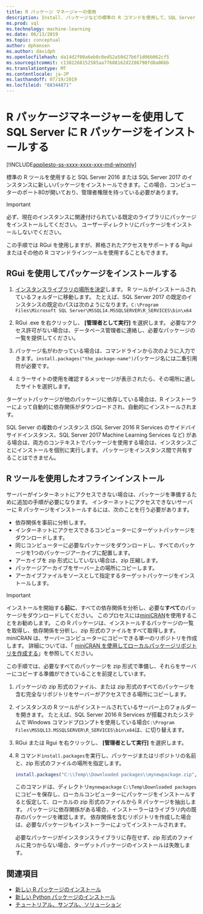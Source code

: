 ```yaml
---
title: R パッケージ マネージャーの使用
description: Install. パッケージなどの標準の R コマンドを使用して、SQL Server 2016 R Services または SQL Server 2017 Machine Learning Services (データベース内) に新しい R パッケージを追加します。
ms.prod: sql
ms.technology: machine-learning
ms.date: 06/13/2019
ms.topic: conceptual
author: dphansen
ms.author: davidph
ms.openlocfilehash: da14d2f00a6eb0c0ed52a50d27b6f1d06b062cf5
ms.sourcegitcommit: c1382268152585aa77688162d2286798fd8a06bb
ms.translationtype: MT
ms.contentlocale: ja-JP
ms.lasthandoff: 07/19/2019
ms.locfileid: "68344871"
---
```

# <a name="use-r-package-managers-to-install-r-packages-on-sql-server"></a>R パッケージマネージャーを使用して SQL Server に R パッケージをインストールする
[!INCLUDE[appliesto-ss-xxxx-xxxx-xxx-md-winonly](../../includes/appliesto-ss-xxxx-xxxx-xxx-md-winonly.md)]

標準の R ツールを使用すると SQL Server 2016 または SQL Server 2017 のインスタンスに新しいパッケージをインストールできます。この場合、コンピューターのポート80が開いており、管理者権限を持っている必要があります。

> [!IMPORTANT] 
> 必ず、現在のインスタンスに関連付けられている既定のライブラリにパッケージをインストールしてください。 ユーザーディレクトリにパッケージをインストールしないでください。

この手順では RGui を使用しますが、昇格されたアクセスをサポートする Rgui またはその他の R コマンドラインツールを使用することもできます。

## <a name="install-a-package-using-rgui"></a>RGui を使用してパッケージをインストールする

1. [インスタンスライブラリの場所を決定](../package-management/default-packages.md)します。 R ツールがインストールされているフォルダーに移動します。 たとえば、SQL Server 2017 の既定のインスタンスの既定のパスは次のようになります。`C:\Program Files\Microsoft SQL Server\MSSQL14.MSSQLSERVER\R_SERVICES\bin\x64`

1. RGui .exe を右クリックし、 **[管理者として実行]** を選択します。 必要なアクセス許可がない場合は、データベース管理者に連絡し、必要なパッケージの一覧を提供してください。

1. パッケージ名がわかっている場合は、コマンドラインから次のように入力できます。`install.packages("the_package-name")`パッケージ名には二重引用符が必要です。

1. ミラーサイトの使用を確認するメッセージが表示されたら、その場所に適したサイトを選択します。

ターゲットパッケージが他のパッケージに依存している場合は、R インストーラーによって自動的に依存関係がダウンロードされ、自動的にインストールされます。

SQL Server の複数のインスタンス (SQL Server 2016 R Services のサイドバイサイドインスタンス、SQL Server 2017 Machine Learning Services など) がある場合は、両方のコンテキストでパッケージを使用する場合は、インスタンスごとにインストールを個別に実行します。 パッケージをインスタンス間で共有することはできません。

## <a name = "bkmk_offlineInstall"></a>R ツールを使用したオフラインインストール

サーバーがインターネットにアクセスできない場合は、パッケージを準備するために追加の手順が必要になります。 インターネットにアクセスできないサーバーに R パッケージをインストールするには、次のことを行う必要があります。

+ 依存関係を事前に分析します。
+ インターネットにアクセスできるコンピューターにターゲットパッケージをダウンロードします。
+ 同じコンピューターに必要なパッケージをダウンロードし、すべてのパッケージを1つのパッケージアーカイブに配置します。
+ アーカイブを zip 形式にしていない場合は、zip 圧縮します。
+ パッケージアーカイブをサーバー上の場所にコピーします。
+ アーカイブファイルをソースとして指定するターゲットパッケージをインストールします。

> [!IMPORTANT] 
>  インストールを開始する**前に**、すべての依存関係を分析し、必要な**すべて**のパッケージをダウンロードしてください。 このプロセスには[miniCRAN](https://mran.microsoft.com/package/miniCRAN)を使用することをお勧めします。 この R パッケージは、インストールするパッケージの一覧を取得し、依存関係を分析し、zip 形式のファイルをすべて取得します。 miniCRAN は、サーバーコンピューターにコピーできる単一のリポジトリを作成します。 詳細については、「 [miniCRAN を使用してローカルパッケージリポジトリを作成する](create-a-local-package-repository-using-minicran.md)」を参照してください。

この手順では、必要なすべてのパッケージを zip 形式で準備し、それらをサーバーにコピーする準備ができていることを前提としています。

1. パッケージの zip 形式のファイル、または zip 形式のすべてのパッケージを含む完全なリポジトリをサーバーがアクセスできる場所にコピーします。

2. インスタンスの R ツールがインストールされているサーバー上のフォルダーを開きます。 たとえば、SQL Server 2016 R Services が搭載されたシステムで Windows コマンドプロンプトを使用している場合`C:\Program Files\MSSQL13.MSSQLSERVER\R_SERVICES\bin\x64`は、に切り替えます。

3. RGui または Rgui を右クリックし、 **[管理者として実行]** を選択します。

4. R コマンド`install.packages`を実行し、パッケージまたはリポジトリの名前と、zip 形式のファイルの場所を指定します。

    ```R
    install.packages("C:\\Temp\\Downloaded packages\\mynewpackage.zip", repos=NULL)
    ```

    このコマンドは、ディレクトリ`mynewpackage` `C:\Temp\Downloaded packages`にコピーを保存し、ローカルコンピューターにパッケージをインストールすると仮定して、ローカルの zip 形式のファイルから R パッケージを抽出します。 パッケージに依存関係がある場合、インストーラーはライブラリ内の既存のパッケージを確認します。 依存関係を含むリポジトリを作成した場合は、必要なパッケージもインストーラーによってインストールされます。

    必要なパッケージがインスタンスライブラリに存在せず、zip 形式のファイルに見つからない場合、ターゲットパッケージのインストールは失敗します。

## <a name="see-also"></a>関連項目

+ [新しい R パッケージのインストール](install-additional-r-packages-on-sql-server.md)
+ [新しい Python パッケージのインストール](../python/install-additional-python-packages-on-sql-server.md)
+ [チュートリアル、サンプル、ソリューション](../tutorials/machine-learning-services-tutorials.md)
